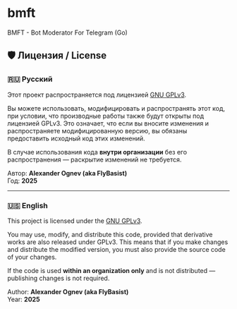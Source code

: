 # bmft
BMFT - Bot Moderator For Telegram (Go)

## 🛡️ Лицензия / License

### 🇷🇺 Русский

Этот проект распространяется под лицензией [GNU GPLv3](https://www.gnu.org/licenses/gpl-3.0.html).

Вы можете использовать, модифицировать и распространять этот код, при условии, что производные работы также будут открыты под лицензией GPLv3. Это означает, что если вы вносите изменения и распространяете модифицированную версию, вы обязаны предоставить исходный код этих изменений.

В случае использования кода **внутри организации** без его распространения — раскрытие изменений не требуется.

Автор: **Alexander Ognev (aka FlyBasist)**  
Год: **2025**

---

### 🇺🇸 English

This project is licensed under the [GNU GPLv3](https://www.gnu.org/licenses/gpl-3.0.html).

You may use, modify, and distribute this code, provided that derivative works are also released under GPLv3. This means that if you make changes and distribute the modified version, you must also provide the source code of your changes.

If the code is used **within an organization only** and is not distributed — publishing changes is not required.

Author: **Alexander Ognev (aka FlyBasist)**  
Year: **2025**